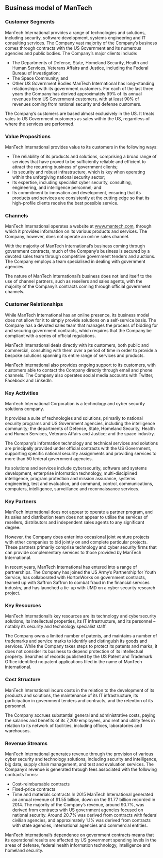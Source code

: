 Business model of ManTech
-------------------------

 ### Customer Segments

 ManTech International provides a range of technologies and solutions, including security, software development, systems engineering and IT consulting services. The Company vast majority of the Company’s business comes through contracts with the US Government and its numerous agencies and public bodies. The Company’s major clients include:

  * The Departments of Defense, State, Homeland Security, Health and Human Services, Veterans Affairs and Justice, including the Federal Bureau of Investigation;
 * The Space Community; and
 * Other US Government Bodies
  ManTech International has long-standing relationships with its government customers. For each of the last three years the Company has derived approximately 99% of its annual revenues from US Government customers, with at least 90% of revenues coming from national security and defense customers.

 The Company’s customers are based almost exclusively in the US. It treats sales to US Government customers as sales within the US, regardless of where the services are performed.

 ### Value Propositions

 ManTech International provides value to its customers in the following ways:

  * The reliability of its products and solutions, comprising a broad range of services that have proved to be sufficiently reliable and efficient to attract the recurring business of government clients;
 * Its security and robust infrastructure, which is key when operating within the unforgiving national security sector;
 * Its expertise, including specialist cyber security, consulting, engineering, and intelligence personnel; and
 * Its commitment to innovation and development, ensuring that its products and services are consistently at the cutting edge so that its high-profile clients receive the best possible service.
  ### Channels

 ManTech International operates a website at www.mantech.com, through which it provides information on its various products and services. The Company, however, does not operate an online sales channel.

 With the majority of ManTech International’s business coming through government contracts, much of the Company’s business is secured by a devoted sales team through competitive government tenders and auctions. The Company employs a team specialised in dealing with government agencies.

 The nature of ManTech International’s business does not lend itself to the use of channel partners, such as resellers and sales agents, with the majority of the Company’s contracts coming through official government channels.

 ### Customer Relationships

 While ManTech International has an online presence, its business model does not allow for it to simply provide solutions on a self-service basis. The Company has a devoted sales team that manages the process of bidding for and securing government contracts, which requires that the Company be compliant with a series of official regulations.

 ManTech International deals directly with its customers, both public and commercial, consulting with them over a period of time in order to provide a bespoke solutions spanning its entire range of services and products.

 ManTech International also provides ongoing support to its customers, with customers able to contact the Company directly through email and phone channels. The Company also operates social media accounts with Twitter, Facebook and LinkedIn.

 ### Key Activities

 ManTech International Corporation is a technology and cyber security solutions company.

 It provides a suite of technologies and solutions, primarily to national security programs and US Government agencies, including the intelligence community; the departments of Defense, State, Homeland Security, Health and Human Services, Veterans Affairs and Justice; and the space industry.

 The Company’s information technology and technical services and solutions are principally provided under official contracts with the US Government, supporting specific national security assignments and providing services to more than 50 federal government agencies.

 Its solutions and services include cybersecurity, software and systems development, enterprise information technology, multi-disciplined intelligence, program protection and mission assurance, systems engineering, test and evaluation, and command, control, communications, computers, intelligence, surveillance and reconnaissance services.

 ### Key Partners

 ManTech International does not appear to operate a partner program, and its sales and distribution team does not appear to utilise the services of resellers, distributors and independent sales agents to any significant degree.

 However, the Company does enter into occasional joint venture projects with other companies to bid jointly on and complete particular projects. These partners primarily comprise technology and cyber security firms that can provide complementary services to those provided by ManTech International.

 In recent years, ManTech International has entered into a range of partnerships. The Company has joined the US Army’s Partnership for Youth Service, has collaborated with HortonWorks on government contracts, teamed up with Saffron Saffron to combat fraud in the financial services industry, and has launched a tie-up with UMD on a cyber security research project.

 ### Key Resources

 ManTech International’s key resources are its technology and cybersecurity solutions, its intellectual properties, its IT infrastructure, and its personnel – notably its security and technology specialist staff.

 The Company owns a limited number of patents, and maintains a number of trademarks and service marks to identify and distinguish its goods and services. While the Company takes steps to protect its patents and marks, it does not consider its business to depend protection of its intellectual property. Searches of records published by the US Patent and Trademark Office identified no patent applications filed in the name of ManTech international.

 ### Cost Structure

 ManTech International incurs costs in the relation to the development of its products and solutions, the maintenance of its IT infrastructure, its participation in government tenders and contracts, and the retention of its personnel.

 The Company accrues substantial general and administrative costs, paying the salaries and benefits of its 7,200 employees, and rent and utility fees in relation to its network of facilities, including offices, laboratories and warehouses.

 ### Revenue Streams

 ManTech International generates revenue through the provision of various cyber security and technology solutions, including security and intelligence, big data, supply chain management, and test and evaluation services. The Company’s revenue is generated through fees associated with the following contracts forms:

  * Cost-reimbursable contracts
 * Fixed-price contracts
 * Time and materials contracts
  In 2015 ManTech International generated an annual revenue of $1.55 billion, down on the $1.77 billion recorded in 2014. The majority of the Company’s revenue, around 90.7%, was derived from contracts with US government agencies focused on national security. Around 20.7% was derived from contracts with federal civilian agencies, and approximately 1.1% was derived from contracts with state agencies, international agencies and commercial entities.

 ManTech International’s dependence on government contracts means that its operational results are affected by US government spending levels in the areas of defense, federal health information technology, intelligence and homeland security.